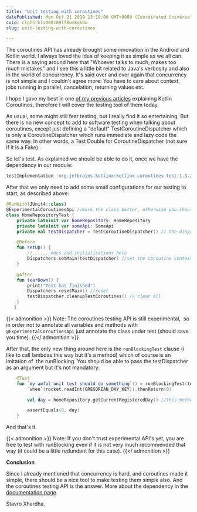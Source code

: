 ```yaml
---
title: "Unit testing with coroutines"
datePublished: Mon Oct 21 2019 13:19:00 GMT+0000 (Coordinated Universal Time)
cuid: clph5rklv000c09lf8wmkg6dw
slug: unit-testing-with-coroutines

---
```



The coroutines API has already brought some innovation in the Android and Kotlin world. I always loved the idea of keeping it as simple as we all can. There is a saying around here that "Whoever talks to much, makes too much mistakes" and I see this a little bit related to Java's verbosity and also in the world of concurrency. It's said over and over again that concurrency is not simple and I couldn't agree more: You have to care about context, jobs running in parallel, cancelation, returning values etc.

I hope I gave my best in one [of my previous articles](https://medium.com/@stavro96/kotlin-coroutines-the-non-confusing-one-5a47ca799578) explaining Kotlin Coroutines, therefore I will cover the testing tool of them today.

As usual, some might still fear testing, but I really find it so entertaining. But there is no new concept to add to software testing when talking about coroutines, except just defining a "default" TestCoroutineDispatcher which is only a CoroutineDispatcher which runs immediate and lazy code the same way. In other words, a Test Double for CoroutineDispatcher (not sure if it is a Fake).

So let's test. As explained we should be able to do it, once we have the dependency in our module:

```groovy
testImplementation 'org.jetbrains.kotlinx:kotlinx-coroutines-test:1.3.2'
```

After that we only need to add some small configurations for our testing to start, as described above:

```kotlin
@RunWith(JUnit4::class)
@ExperimentalCoroutinesApi //mark the class better, otherwise you should mark all variables and methods where coroutines testing is involved
class HomeRepositoryTest {
    private lateinit var homeRepository: HomeRepository
    private lateinit var someApi: SomeApi
    private val testDispatcher = TestCoroutineDispatcher() // the dispatcher

    @Before
    fun setUp() {
        //...... mocs and initialisations here
        Dispatchers.setMain(testDispatcher) //set the coroutine context
    }

    @After
    fun tearDown() {
        print("Test has finished")
        Dispatchers.resetMain() //reset
        testDispatcher.cleanupTestCoroutines() // clear all
    }
   }
```

{{< admonition >}}
Note: The coroutines testing API is still experimental,  so in order not to annotate all variables and methods with `@ExperimentalCoroutinesApi` just annotate the class under test (should save you time).
{{</ admonition >}}

After that, the only new thing around here is the `runBlockingTest` clause (i like to call lambdas this way but it's a method) which of course is an imitation of  the runBlocking. You should be able to pass the testDispatcher as an argument but it's not mandatory:

```kotlin
    @Test
    fun `my awful unit test should do something`() = runBlockingTest(testDispatcher) {
        `when`(rocket.readInt(GREGORIAN_DAY_KEY)).thenReturn(0)

        val day = homeRepository.getCurrentRegisteredDay() //this method is marked with suspend

        assertEquals(0, day)
    }
```

And that's it.

{{< admonition >}}
Note: If you don't trust experimental API's yet, you are free to test with runBlocking even if it is not very much recommended that way (it could be a little redundant for this case).
{{</ admonition >}}

**Conclusion**

Since I already mentioned that concurrency is hard, and coroutines made it simple, there should be a nice tool to make testing them simple also. And the coroutines testing API is the answer. More about the dependency in the [documentation page](https://github.com/Kotlin/kotlinx.coroutines/tree/master/kotlinx-coroutines-test).

Stavro Xhardha.
